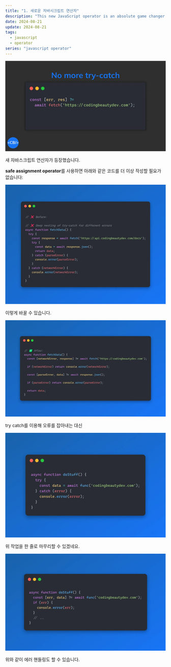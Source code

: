 ```yaml
---
title: "1. 새로운 자바시크립트 연산자"
description: "This new JavaScript operator is an absolute game changer."
date: 2024-08-21
update: 2024-08-21
tags:
  - javascript
  - operator
series: "javascript operator"
---
```


![image.png](images/image.png)

새 자바스크립트 연산자가 등장했습니다.

**safe assignment operator**를 사용하면 아래와 같은 코드를 더 이상 작성할 필요가 없습니다:

![image.png](images/image1.png)

이렇게 바꿀 수 있습니다.

![image.png](images/image2.png)

try catch를 이용해 오류를 잡아내는 대신

![image.png](images/image3.png)

위 작업을 한 줄로 마무리할 수 있겠네요.

![image.png](images/image4.png)

위와 같이 에러 핸들링도 할 수 있습니다.

